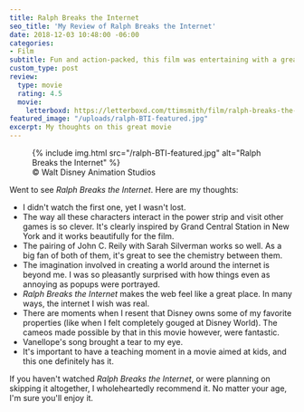 ```yaml
---
title: Ralph Breaks the Internet
seo_title: 'My Review of Ralph Breaks the Internet'
date: 2018-12-03 10:48:00 -06:00
categories:
- Film
subtitle: Fun and action-packed, this film was entertaining with a great moral
custom_type: post
review:
  type: movie
  rating: 4.5
  movie:
    letterboxd: https://letterboxd.com/ttimsmith/film/ralph-breaks-the-internet/
featured_image: "/uploads/ralph-BTI-featured.jpg"
excerpt: My thoughts on this great movie
---
```


<figure class="extendout">
  {% include img.html src="/ralph-BTI-featured.jpg" alt="Ralph Breaks the Internet" %}
  <figcaption><span class="image__copyright">© Walt Disney Animation Studios</span></figcaption>
</figure>

Went to see _Ralph Breaks the Internet_. Here are my thoughts:

- I didn't watch the first one, yet I wasn't lost.
- The way all these characters interact in the power strip and visit other games is so clever. It's clearly inspired by Grand Central Station in New York and it works beautifully for the film.
- The pairing of John C. Reily with Sarah Silverman works so well. As a big fan of both of them, it's great to see the chemistry between them.
- The imagination involved in creating a world around the internet is beyond me. I was so pleasantly surprised with how things even as annoying as popups were portrayed.
- _Ralph Breaks the Internet_ makes the web feel like a great place. In many ways, the internet I wish was real.
- There are moments when I resent that Disney owns some of my favorite properties (like when I felt completely gouged at Disney World). The cameos made possible by that in this movie however, were fantastic.
- Vanellope's song brought a tear to my eye.
- It's important to have a teaching moment in a movie aimed at kids, and this one definitely has it.

If you haven't watched _Ralph Breaks the Internet_, or were planning on skipping it altogether, I wholeheartedly recommend it. No matter your age, I'm sure you'll enjoy it.
